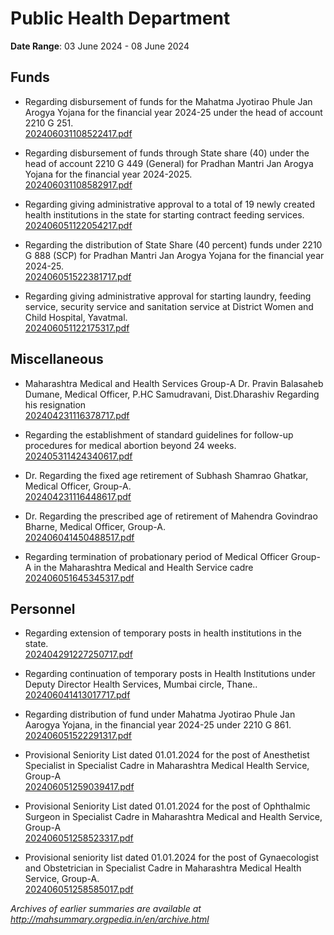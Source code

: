 # Public Health Department

**Date Range**: 03 June 2024 - 08 June 2024


## Funds
- Regarding disbursement of funds for the Mahatma Jyotirao Phule Jan Arogya Yojana for the financial year 2024-25 under the head of account 2210 G 251.\
  [202406031108522417.pdf](https://gr.maharashtra.gov.in/Site/Upload/Government%20Resolutions/English/202406031108522417.pdf)

- Regarding disbursement of funds through State share (40) under the head of account 2210 G 449 (General) for Pradhan Mantri Jan Arogya Yojana for the financial year 2024-2025.\
  [202406031108582917.pdf](https://gr.maharashtra.gov.in/Site/Upload/Government%20Resolutions/English/202406031108582917.pdf)

- Regarding giving administrative approval to a total of 19 newly created health institutions in the state for starting contract feeding services.\
  [202406051122054217.pdf](https://gr.maharashtra.gov.in/Site/Upload/Government%20Resolutions/English/202406051122054217.pdf)

- Regarding the distribution of State Share (40 percent) funds under 2210 G 888 (SCP) for Pradhan Mantri Jan Arogya Yojana for the financial year 2024-25.\
  [202406051522381717.pdf](https://gr.maharashtra.gov.in/Site/Upload/Government%20Resolutions/English/202406051522381717.pdf)

- Regarding giving administrative approval for starting laundry, feeding service, security service and sanitation service at District Women and Child Hospital, Yavatmal.\
  [202406051122175317.pdf](https://gr.maharashtra.gov.in/Site/Upload/Government%20Resolutions/English/202406051122175317.pdf)

## Miscellaneous
- Maharashtra Medical and Health Services Group-A   Dr. Pravin Balasaheb Dumane, Medical Officer, P.HC Samudravani, Dist.Dharashiv  Regarding his resignation\
  [202404231116378717.pdf](https://gr.maharashtra.gov.in/Site/Upload/Government%20Resolutions/English/202404231116378717.pdf)

- Regarding the establishment of standard guidelines for follow-up procedures for medical abortion beyond 24 weeks.\
  [202405311424340617.pdf](https://gr.maharashtra.gov.in/Site/Upload/Government%20Resolutions/English/202405311424340617....pdf)

- Dr. Regarding the fixed age retirement of Subhash Shamrao Ghatkar, Medical Officer, Group-A.\
  [202404231116448617.pdf](https://gr.maharashtra.gov.in/Site/Upload/Government%20Resolutions/English/202404231116448617.pdf)

- Dr. Regarding the prescribed age of retirement of Mahendra Govindrao Bharne, Medical Officer, Group-A.\
  [202406041450488517.pdf](https://gr.maharashtra.gov.in/Site/Upload/Government%20Resolutions/English/202406041450488517.pdf)

- Regarding termination of probationary period of Medical Officer Group-A in the Maharashtra Medical and Health Service cadre\
  [202406051645345317.pdf](https://gr.maharashtra.gov.in/Site/Upload/Government%20Resolutions/English/202406051645345317.pdf)

## Personnel
- Regarding extension of temporary posts in health institutions in the state.\
  [202404291227250717.pdf](https://gr.maharashtra.gov.in/Site/Upload/Government%20Resolutions/English/202404291227250717.pdf)

- Regarding continuation of temporary posts in Health Institutions under Deputy Director Health Services, Mumbai circle, Thane..\
  [202406041413017717.pdf](https://gr.maharashtra.gov.in/Site/Upload/Government%20Resolutions/English/202406041413017717.pdf)

- Regarding distribution of fund under Mahatma Jyotirao Phule Jan Aarogya Yojana, in the financial year 2024-25 under 2210 G 861.\
  [202406051522291317.pdf](https://gr.maharashtra.gov.in/Site/Upload/Government%20Resolutions/English/202406051522291317.pdf)

- Provisional Seniority List dated 01.01.2024 for the post of Anesthetist Specialist in Specialist Cadre in Maharashtra Medical  Health Service, Group-A\
  [202406051259039417.pdf](https://gr.maharashtra.gov.in/Site/Upload/Government%20Resolutions/English/202406051259039417.pdf)

- Provisional Seniority List dated 01.01.2024 for the post of Ophthalmic Surgeon in Specialist Cadre in Maharashtra Medical and Health Service, Group-A\
  [202406051258523317.pdf](https://gr.maharashtra.gov.in/Site/Upload/Government%20Resolutions/English/202406051258523317.pdf)

- Provisional seniority list dated 01.01.2024 for the post of Gynaecologist and Obstetrician in Specialist Cadre in Maharashtra Medical  Health Service, Group-A.\
  [202406051258585017.pdf](https://gr.maharashtra.gov.in/Site/Upload/Government%20Resolutions/English/202406051258585017.pdf)


*Archives of earlier summaries are available at http://mahsummary.orgpedia.in/en/archive.html*